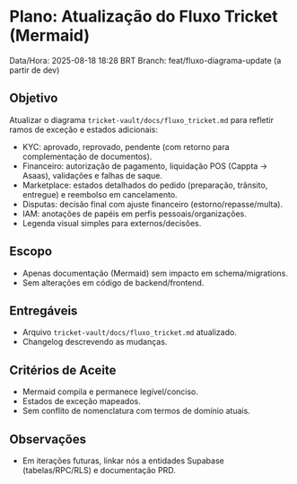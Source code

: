 # Plano: Atualização do Fluxo Tricket (Mermaid)

Data/Hora: 2025-08-18 18:28 BRT
Branch: feat/fluxo-diagrama-update (a partir de dev)

## Objetivo
Atualizar o diagrama `tricket-vault/docs/fluxo_tricket.md` para refletir ramos de exceção e estados adicionais:
- KYC: aprovado, reprovado, pendente (com retorno para complementação de documentos).
- Financeiro: autorização de pagamento, liquidação POS (Cappta → Asaas), validações e falhas de saque.
- Marketplace: estados detalhados do pedido (preparação, trânsito, entregue) e reembolso em cancelamento.
- Disputas: decisão final com ajuste financeiro (estorno/repasse/multa).
- IAM: anotações de papéis em perfis pessoais/organizações.
- Legenda visual simples para externos/decisões.

## Escopo
- Apenas documentação (Mermaid) sem impacto em schema/migrations.
- Sem alterações em código de backend/frontend.

## Entregáveis
- Arquivo `tricket-vault/docs/fluxo_tricket.md` atualizado.
- Changelog descrevendo as mudanças.

## Critérios de Aceite
- Mermaid compila e permanece legível/conciso.
- Estados de exceção mapeados.
- Sem conflito de nomenclatura com termos de domínio atuais.

## Observações
- Em iterações futuras, linkar nós a entidades Supabase (tabelas/RPC/RLS) e documentação PRD.
